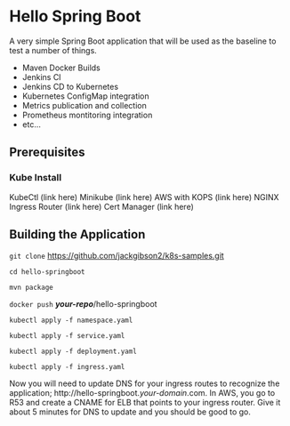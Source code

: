 # Hello Spring Boot

A very simple Spring Boot application that will be used as the baseline to test a number of things.
* Maven Docker Builds
* Jenkins CI
* Jenkins CD to Kubernetes
* Kubernetes ConfigMap integration
* Metrics publication and collection
* Prometheus montitoring integration
* etc...

## Prerequisites
### Kube Install
KubeCtl (link here)
Minikube (link here)
AWS with KOPS (link here)
NGINX Ingress Router (link here)
Cert Manager (link here)
### 

## Building the Application

`git clone` https://github.com/jackgibson2/k8s-samples.git

`cd hello-springboot`

`mvn package`

`docker push` **_your-repo_**/hello-springboot

`kubectl apply -f namespace.yaml`

`kubectl apply -f service.yaml`

`kubectl apply -f deployment.yaml`

`kubectl apply -f ingress.yaml`


Now you will need to update DNS for your ingress routes to recognize the application; http://hello-springboot._your-domain_.com. 
In AWS, you go to R53 and create a CNAME for ELB that points to your ingress router.  Give it about 5 minutes for DNS to update and you 
should be good to go.